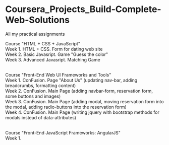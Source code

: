 # Coursera_Projects_Build-Complete-Web-Solutions
All my practical assignments

Course "HTML + CSS + JavaScript"<br>
Week 1. HTML + CSS. Form for dating web site<br>
Week 2. Basic Javasript. Game "Guess the color"<br>
Week 3. Advanced Javasript. Matching Game<br><br>

Course "Front-End Web UI Frameworks and Tools"<br>
Week 1. ConFusion. Page "About Us" (updating nav-bar, adding breadcrumbs, formatting content)<br>
Week 2. ConFusion. Main Page (adding navbar-form, reservation form, some buttons and images)<br>
Week 3. ConFusion. Main Page (adding modal, moving reservation form into the modal, adding radio-buttons into the reservation form)<br>
Week 4. ConFusion. Main Page (writing jquery with bootstrap methods for modals instead of data-attributes)<br><br>

Course "Front-End JavaScript Frameworks: AngularJS"<br>
Week 1. 
